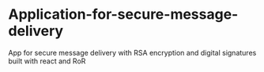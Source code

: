 # Application-for-secure-message-delivery
App for secure message delivery with RSA encryption and digital signatures built with react and RoR
